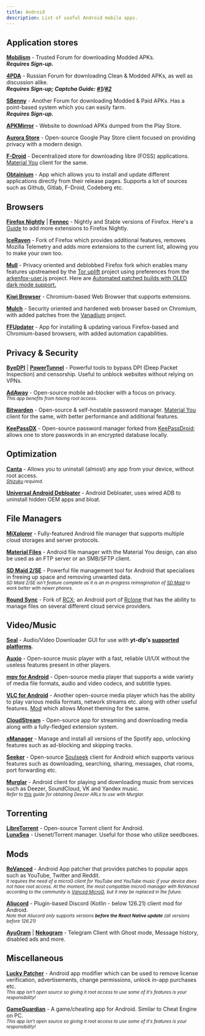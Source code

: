 ```yaml
---
title: Android 
description: List of useful Android mobile apps.
---
```


## Application stores
[**Mobilism**](https://forum.mobilism.me/) - Trusted Forum for downloading Modded APKs.   
**_Requires Sign-up._**

[**4PDA**](https://4pda.to/forum/) - Russian Forum for downloading Clean & Modded APKs, as well as discussion alike.   
**_Requires Sign-up; Captcha Guide: [#1](https://www.celsoazevedo.com/files/android/how-to-bypass-4pda-captchas/)/[#2](https://doorsgeek.blogspot.com/2015/08/4pdaru-loginregister-captcha-tutorial.html)_**

[**SBenny**](https://forum.sbenny.com) - Another Forum for downloading Modded & Paid APKs. Has a point-based system which you can easily farm.   
**_Requires Sign-up._**

[**APKMirror**](https://www.apkmirror.com/) - Website to download APKs dumped from the Play Store.

[**Aurora Store**](https://gitlab.com/AuroraOSS/AuroraStore) - Open-source Google Play Store client focused on providing privacy with a modern design.

[**F-Droid**](https://f-droid.org/) - Decentralized store for downloading libre (FOSS) applications. [Material You](https://github.com/Iamlooker/Droid-ify) client for the same.

[**Obtainium**](https://github.com/ImranR98/Obtainium) - App which allows you to install and update different applications directly from their release pages. Supports a lot of sources such as Github, Gitlab, F-Droid, Codeberg etc.

## Browsers
[**Firefox Nightly**](https://play.google.com/store/apps/details?id=org.mozilla.fenix) | [**Fennec**](https://f-droid.org/en/packages/org.mozilla.fennec_fdroid) - Nightly and Stable versions of Firefox.
Here's a [Guide](https://blog.mozilla.org/addons/2020/09/29/expanded-extension-support-in-firefox-for-android-nightly/) to add more extensions to Firefox Nightly.

[**IceRaven**](https://github.com/fork-maintainers/iceraven-browser#iceraven-browser--) - Fork of Firefox which provides additional features, removes Mozilla Telemetry and adds more extensions to the current list, allowing you to make your own too.

[**Mull**](https://divestos.org/pages/our_apps#mull) - Privacy oriented and deblobbed Firefox fork which enables many features upstreamed by the [Tor uplift](https://wiki.mozilla.org/Security/Tor_Uplift) project using preferences from the [arkenfox-user.js](https://github.com/arkenfox/user.js/) project. Here are [Automated patched builds with OLED dark mode support.](https://github.com/ArtikusHG/Mull-OLEDDark)  

[**Kiwi Browser**](https://kiwibrowser.com/) - Chromium-based Web Browser that supports extensions.

[**Mulch**](https://divestos.org/pages/our_apps#mulch) - Security oriented and hardened web browser based on Chromium, with added patches from the [Vanadium](https://github.com/GrapheneOS/Vanadium) project.

[**FFUpdater**](https://github.com/Tobi823/ffupdater) - App for installing & updating various Firefox-based and Chromium-based browsers, with added automation capabilities.

## Privacy & Security
[**ByeDPI**](https://github.com/dovecoteescapee/ByeDPIAndroid) | [**PowerTunnel**](https://github.com/krlvm/PowerTunnel-Android) - Powerful tools to bypass DPI (Deep Packet Inspection) and censorship. Useful to unblock websites without relying on VPNs.

[**AdAway**](https://adaway.org/) - Open-source mobile ad-blocker with a focus on privacy.          
*<small>This app benefits from having root access.</small>*

[**Bitwarden**](https://github.com/bitwarden/mobile) - Open-source & self-hostable password manager. [Material You](https://github.com/AChep/keyguard-app) client for the same, with better performance and additional features.

[**KeePassDX**](https://github.com/Kunzisoft/KeePassDX) - Open-source password manager forked from [KeePassDroid](https://github.com/bpellin/keepassdroid); allows one to store passwords in an encrypted database locally.

## Optimization
[**Canta**](https://github.com/samolego/Canta/) - Allows you to uninstall (almost) any app from your device, without root access.  
<small>*[Shizuku](https://shizuku.rikka.app/) required.*</small>  

[**Universal Android Debloater**](https://github.com/Universal-Debloater-Alliance/universal-android-debloater-next-generation) - Android Debloater, uses wired ADB to uninstall hidden OEM apps and bloat.  

## File Managers
[**MiXplorer**](https://mixplorer.com/) - Fully-featured Android file manager that supports multiple cloud storages and server protocols.

[**Material Files**](https://github.com/zhanghai/MaterialFiles) - Android file manager with the Material You design, can also be used as an FTP server or an SMB/SFTP client.

[**SD Maid 2/SE**](https://github.com/d4rken-org/sdmaid-se) - Powerful file management tool for Android that specialises in freeing up space and removing unwanted data.   
*<small>SD Maid 2/SE isn't feature complete as it is an in-progress reimagination of [SD Maid](https://github.com/d4rken-org/sdmaid) to work better with newer phones.</small>*

[**Round Sync**](https://roundsync.com/) - Fork of [RCX](https://github.com/xOb/rcx/); an Android port of [Rclone](https://rclone.org/) that has the ability to manage files on several different cloud service providers.

## Video/Music
[**Seal**](https://github.com/JunkFood02/Seal) - Audio/Video Downloader GUI for use with **yt-dlp's [supported platforms](https://github.com/yt-dlp/yt-dlp/blob/master/supportedsites.md)**.  

[**Auxio**](https://github.com/OxygenCobalt/Auxio) - Open-source music player with a fast, reliable UI/UX without the useless features present in other players.  

[**mpv for Android**](https://github.com/mpv-android/mpv-android) - Open-source media player that supports a wide variety of media file formats, audio and video codecs, and subtitle types.  

[**VLC for Android**](https://videolan.org/vlc/download-android.html) - Another open-source media player which has the ability to play various media formats, network streams etc. along with other useful features. [Mod](https://t.me/waifupx_official/233) which allows Monet theming for the same.

[**CloudStream**](https://github.com/recloudstream/cloudstream/) - Open-source app for streaming and downloading media along with a fully-fledged extension system.

[**xManager**](https://xmanagerapp.com/) - Manage and install all versions of the Spotify app, unlocking features such as ad-blocking and skipping tracks.

[**Seeker**](https://github.com/jackBonadies/SeekerAndroid) - Open-source [Soulseek](https://slsknet.org/) client for Android which supports various features such as downloading, searching, sharing, messages, chat rooms, port forwarding etc.

[**Murglar**](https://murglar.app/) - Android client for playing and downloading music from services such as Deezer, SoundCloud, VK and Yandex music.  
*<small>Refer to [this](https://rentry.org/firehawk52/) guide for obtaining Deezer ARLs to use with Murglar.</small>*

## Torrenting
[**LibreTorrent**](https://github.com/proninyaroslav/libretorrent) - Open-source Torrent client for Android.  
[**LunaSea**](https://www.lunasea.app/) - Usenet/Torrent manager. Useful for those who utilize seedboxes.

## Mods
[**ReVanced**](https://github.com/revanced/revanced-manager) - Android App patcher that provides patches to popular apps such as YouTube, Twitter and Reddit.    
*<small>It requires the need of a microG client for YouTube and YouTube music if your device does not have root access. At the moment, the most compatible microG manager with ReVanced according to the community is [Vanced MicroG](https://github.com/TeamVanced/VancedMicroG), but it may be replaced in the future.</small>*

[**Aliucord**](https://github.com/Aliucord/Aliucord) - Plugin-based Discord (Kotlin - below 126.21) client mod for Android.  
*<small>Note that Aliucord only supports versions **before the React Native update** (all versions before 126.21)</small>*

[**AyuGram**](https://t.me/ayugramfcm) | [**Nekogram**](https://nekogram.app/download) - Telegram Client with Ghost mode, Message history, disabled ads and more.

## Miscellaneous
[**Lucky Patcher**](https://www.luckypatchers.com/) - Android app modifier which can be used to remove license verification, advertisements, change permissions, unlock in-app purchases etc.  
*<small>This app isn't open source so giving it root access to use some of it's features is your responsibility!</small>*

[**GameGuardian**](https://gameguardian.net/forum/) - A game/cheating app for Android. Similar to Cheat Engine on PC.  
*<small>This app isn't open source so giving it root access to use some of it's features is your responsibility!</small>*
